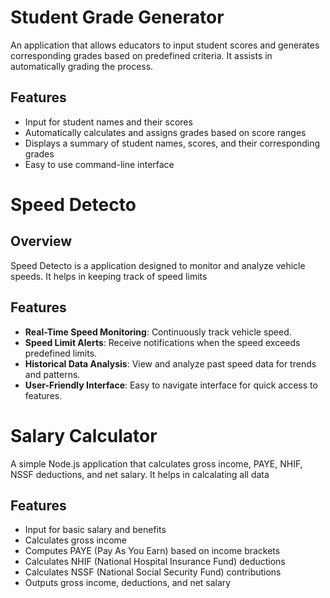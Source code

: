 # Student Grade Generator

An application that allows educators to input student scores and generates corresponding grades based on predefined criteria.
It assists in automatically grading the process.
## Features

- Input for student names and their scores
- Automatically calculates and assigns grades based on score ranges
- Displays a summary of student names, scores, and their corresponding grades
- Easy to use command-line interface


# Speed Detecto

## Overview

Speed Detecto is a application designed to monitor and analyze vehicle speeds.
It helps in keeping track of speed limits
## Features

- **Real-Time Speed Monitoring**: Continuously track vehicle speed.
- **Speed Limit Alerts**: Receive notifications when the speed exceeds predefined limits.
- **Historical Data Analysis**: View and analyze past speed data for trends and patterns.
- **User-Friendly Interface**: Easy to navigate interface for quick access to features.






# Salary Calculator

A simple Node.js application that calculates gross income, PAYE, NHIF, NSSF deductions, and net salary.
It helps in calcalating all data
## Features

- Input for basic salary and benefits
- Calculates gross income
- Computes PAYE (Pay As You Earn) based on income brackets
- Calculates NHIF (National Hospital Insurance Fund) deductions
- Calculates NSSF (National Social Security Fund) contributions
- Outputs gross income, deductions, and net salary
